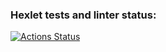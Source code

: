 ### Hexlet tests and linter status:
[![Actions Status](https://github.com/marselgabdulov/rails-project-lvl2/workflows/hexlet-check/badge.svg)](https://github.com/marselgabdulov/rails-project-lvl2/actions)